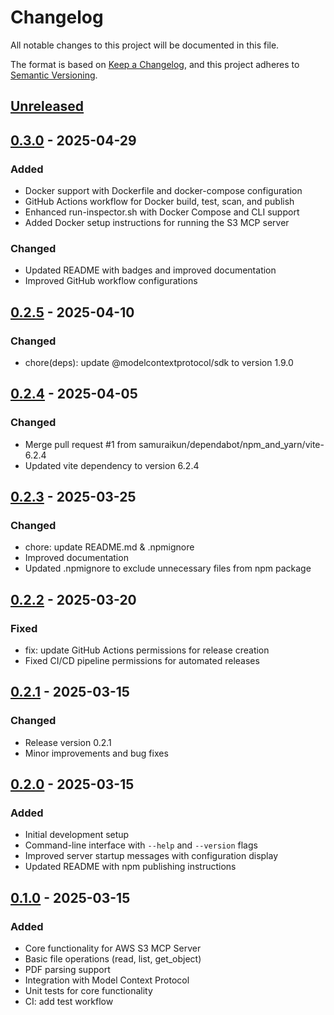 # Changelog

All notable changes to this project will be documented in this file.

The format is based on [Keep a Changelog](https://keepachangelog.com/en/1.0.0/),
and this project adheres to [Semantic Versioning](https://semver.org/spec/v2.0.0.html).

## [Unreleased]

## [0.3.0] - 2025-04-29

### Added

- Docker support with Dockerfile and docker-compose configuration
- GitHub Actions workflow for Docker build, test, scan, and publish
- Enhanced run-inspector.sh with Docker Compose and CLI support
- Added Docker setup instructions for running the S3 MCP server

### Changed

- Updated README with badges and improved documentation
- Improved GitHub workflow configurations

## [0.2.5] - 2025-04-10

### Changed

- chore(deps): update @modelcontextprotocol/sdk to version 1.9.0

## [0.2.4] - 2025-04-05

### Changed

- Merge pull request #1 from samuraikun/dependabot/npm_and_yarn/vite-6.2.4
- Updated vite dependency to version 6.2.4

## [0.2.3] - 2025-03-25

### Changed

- chore: update README.md & .npmignore
- Improved documentation
- Updated .npmignore to exclude unnecessary files from npm package

## [0.2.2] - 2025-03-20

### Fixed

- fix: update GitHub Actions permissions for release creation
- Fixed CI/CD pipeline permissions for automated releases

## [0.2.1] - 2025-03-15

### Changed

- Release version 0.2.1
- Minor improvements and bug fixes

## [0.2.0] - 2025-03-15

### Added

- Initial development setup
- Command-line interface with `--help` and `--version` flags
- Improved server startup messages with configuration display
- Updated README with npm publishing instructions

## [0.1.0] - 2025-03-15

### Added

- Core functionality for AWS S3 MCP Server
- Basic file operations (read, list, get_object)
- PDF parsing support
- Integration with Model Context Protocol
- Unit tests for core functionality
- CI: add test workflow

[Unreleased]: https://github.com/samuraikun/aws-s3-mcp/compare/v0.3.0...HEAD
[0.3.0]: https://github.com/samuraikun/aws-s3-mcp/compare/v0.2.5...v0.3.0
[0.2.5]: https://github.com/samuraikun/aws-s3-mcp/compare/v0.2.4...v0.2.5
[0.2.4]: https://github.com/samuraikun/aws-s3-mcp/compare/v0.2.3...v0.2.4
[0.2.3]: https://github.com/samuraikun/aws-s3-mcp/compare/v0.2.2...v0.2.3
[0.2.2]: https://github.com/samuraikun/aws-s3-mcp/compare/v0.2.1...v0.2.2
[0.2.1]: https://github.com/samuraikun/aws-s3-mcp/compare/v0.2.0...v0.2.1
[0.2.0]: https://github.com/samuraikun/aws-s3-mcp/compare/v0.1.0...v0.2.0
[0.1.0]: https://github.com/samuraikun/aws-s3-mcp/releases/tag/v0.1.0
